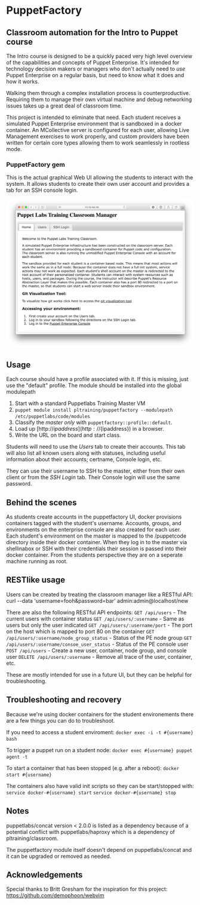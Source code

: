 PuppetFactory
=============

## Classroom automation for the Intro to Puppet course

The Intro course is designed to be a quickly paced very high level overview of
the capabilities and concepts of Puppet Enterprise. It's intended for technology
decision makers or managers who don't actually need to *use* Puppet Enterprise
on a regular basis, but need to know what it does and how it works.

Walking them through a complex installation process is counterproductive.
Requiring them to manage their own virtual machine and debug networking issues
takes up a great deal of classroom time.

This project is intended to eliminate that need. Each student receives a simulated
Puppet Enterprise environment that is sandboxed in a docker container. An 
MCollective server is configured for each user, allowing Live Management 
exercises to work properly, and custom providers have been written for certain 
core types allowing them to work seamlessly in rootless mode.

### PuppetFactory gem

This is the actual graphical Web UI allowing the students to interact with the
system. It allows students to create their own user account and provides a tab
for an SSH console login.

![Screenshot](screenshot.png)

## Usage
Each course should have a profile associated with it. If this is missing, just
use the "default" profile. The module should be installed into the global modulepath

1. Start with a standard Puppetlabs Training Master VM
1. `puppet module install pltraining/puppetfactory --modulepath /etc/puppetlabs/code/modules`
1. Classify the _master only_ with `puppetfactory::profile::default`.
1. Load up [http://${ipaddress}](http://${ipaddress}) in a browser.
1. Write the URL on the board and start class.

Students will need to use the _Users_ tab to create their accounts. This tab
will also list all known users along with statuses, including useful information
about their accounts; certname, Console login, etc.

They can use their username to SSH to the master, either from their own client
or from the _SSH Login_ tab. Their Console login will use the same password.

## Behind the scenes

As students create accounts in the puppetfactory UI, docker provisions containers
tagged with the student's username. Accounts, groups, and environments on the 
enterprise console are also created for each user. Each student's environment on
the master is mapped to the /puppetcode directory inside their docker container.
When they log in to the master via shellinabox or SSH with their credentials 
their session is passed into their docker container. From the students perspective
they are on a seperate machine running as root.

## RESTlike usage

Users can be created by treating the classroom manager like a RESTful API:
  curl --data 'username=fooh&password=bar' admin:admin@localhost/new

There are also the following RESTful API endpoints:
  `GET /api/users`
    - The current users with container status
  `GET /api/users/:username`
    - Same as users but only the user indicated
  `GET /api/users/:username/port`
    - The port on the host which is mapped to port 80 on the container
  `GET /api/users/:username/node_group_status`
    - Status of the PE node group
  `GET /api/users/:username/consoe_user_status`
    - Status of the PE console user
  `POST /api/users`
    - Create a new user, container, node group, and console user
  `DELETE /api/users/:username`
    - Remove all trace of the user, container, etc.

These are mostly intended for use in a future UI, but they can be helpful for troubleshooting.

## Troubleshooting and recovery

Because we're using docker containers for the student environements there are a
few things you can do to troubleshoot.

If you need to access a student enviroment:
`docker exec -i -t #{username} bash`

To trigger a puppet run on a student node:
`docker exec #{username} puppet agent -t`

To start a container that has been stopped (e.g. after a reboot):
`docker start #{username}`

The containers also have valid init scripts so they can be start/stopped with:
`service docker-#{username} start`
`service docker-#{username} stop`

## Notes

puppetlabs/concat version < 2.0.0 is listed as a dependency because of a potential 
conflict with puppetlabs/haproxy which is a dependency of pltraining/classroom.

The puppetfactory module itself doesn't depend on puppetlabs/concat and it can be 
upgraded or removed as needed.

## Acknowledgements

Special thanks to Britt Gresham for the inspiration for this project:
https://github.com/demophoon/webvim

